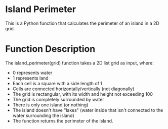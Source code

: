 # Island Perimeter
This is a Python function that calculates the perimeter of an island in a 2D grid.

# Function Description
The island_perimeter(grid) function takes a 2D list grid as input, where:

- 0 represents water
- 1 represents land
- Each cell is a square with a side length of 1
- Cells are connected horizontally/vertically (not diagonally)
- The grid is rectangular, with its width and height not exceeding 100
- The grid is completely surrounded by water
- There is only one island (or nothing)
- The island doesn't have "lakes" (water inside that isn't connected to the water surrounding the island)
- The function returns the perimeter of the island.
